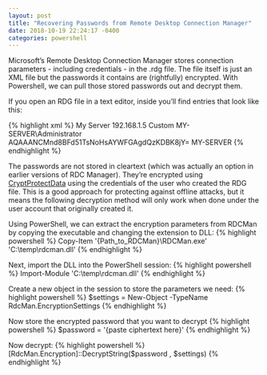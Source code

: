 ```yaml
---
layout: post
title: "Recovering Passwords from Remote Desktop Connection Manager"
date: 2018-10-19 22:24:17 -0400
categories: powershell
---
```


Microsoft’s Remote Desktop Connection Manager stores connection parameters - including credentials - in the .rdg file. The file itself is just an XML file but the passwords it contains are (rightfully) encrypted. With Powershell, we can pull those stored passwords out and decrypt them.

If you open an RDG file in a text editor, inside you’ll find entries that look like this:

{% highlight xml %}
<server>
    <properties>
        <displayName>My Server</displayName>
        <name>192.168.1.5</name>
    </properties>
    <logonCredentials inherit="None">
        <profileName scope="Local">Custom</profileName>
        <userName>MY-SERVER\Administrator</userName>
        <password>AQAAANCMnd8BFd51TsNoHsAYWFGAgdQzKDBK8jY=</password>
        <domain>MY-SERVER</domain>
    </logonCredentials>
</server>
{% endhighlight %}

The passwords are not stored in cleartext (which was actually an option in earlier versions of RDC Manager). They’re encrypted using [CryptProtectData](https://msdn.microsoft.com/en-us/library/aa380261.aspx) using the credentials of the user who created the RDG file. This is a good approach for protecting against offline attacks, but it means the following decryption method will only work when done under the user account that originally created it.

Using PowerShell, we can extract the encryption parameters from RDCMan by copying the executable and changing the extension to DLL:
{% highlight powershell %}
Copy-Item '{Path_to_RDCMan}\RDCMan.exe' 'C:\temp\rdcman.dll'
{% endhighlight %}

Next, import the DLL into the PowerShell session:
{% highlight powershell %}
Import-Module 'C:\temp\rdcman.dll'
{% endhighlight %}

Create a new object in the session to store the parameters we need:
{% highlight powershell %}
$settings = New-Object -TypeName RdcMan.EncryptionSettings
{% endhighlight %}

Now store the encrypted password that you want to decrypt
{% highlight powershell %}
$password = '{paste ciphertext here}'
{% endhighlight %}

Now decrypt:
{% highlight powershell %}
[RdcMan.Encryption]::DecryptString($password , $settings)
{% endhighlight %}